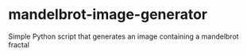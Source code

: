 # mandelbrot-image-generator
Simple Python script that generates an image containing a mandelbrot fractal
